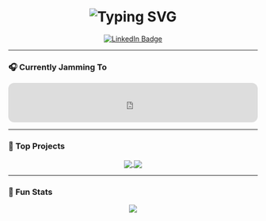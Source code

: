 <!-- Typing animation -->
<h1 align="center">
  <img src="https://readme-typing-svg.herokuapp.com?font=Fira+Code&size=36&duration=3000&pause=1000&center=true&vCenter=true&color=1DD05D&width=500&lines=Hi+there%2C+I'm+Jeremy+Ng!+👋" alt="Typing SVG" />
</h1>

<!-- LinkedIn icon -->
<p align="center">
  <a href="https://www.linkedin.com/in/jeremy-ng-junyang/" target="_blank">
    <img src="https://img.shields.io/badge/LinkedIn-Connect-blue?style=for-the-badge&logo=linkedin" alt="LinkedIn Badge"/>
  </a>
</p>

---

### 🎧 Currently Jamming To

<!-- Replace this Spotify track with one you're enjoying -->
<p align="center">
  <iframe style="border-radius:12px" src="https://open.spotify.com/embed/track/3nqQXoyQOWXiESFLlDF1hG?utm_source=generator" width="100%" height="80" frameBorder="0" allowfullscreen="" allow="autoplay; clipboard-write; encrypted-media; picture-in-picture" loading="lazy"></iframe>
</p>

---

### 🚀 Top Projects

<!-- Update repo names as needed -->
<p align="center">
  <a href="https://github.com/Duriann88/Ngee-Ann-City">
    <img align="center" src="https://github-readme-stats.vercel.app/api/pin/?username=Duriann88&repo=Ngee-Ann-City&theme=radical" />
  </a>
  <a href="https://github.com/Duriann88/AWS-Fault-Tolerant-Infrastructure">
    <img align="center" src="https://github-readme-stats.vercel.app/api/pin/?username=Duriann88&repo=AWS-Fault-Tolerant-Infrastructure&theme=radical" />
  </a>
</p>

---

### 🧠 Fun Stats

<p align="center">
  <img src="https://github-readme-stats.vercel.app/api?username=Duriann88&show_icons=true&theme=radical" />
</p>
